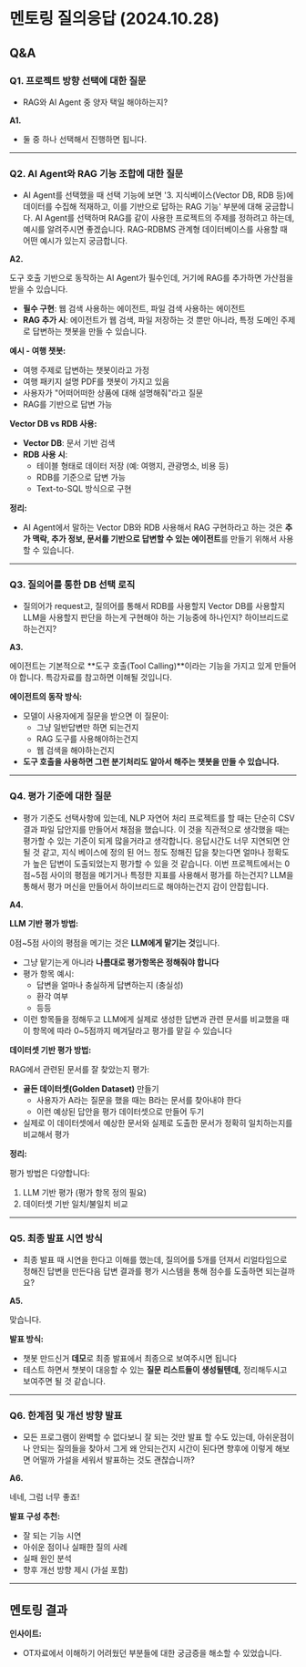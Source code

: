 # 멘토링 질의응답 (2024.10.28)

## Q&A

### Q1. 프로젝트 방향 선택에 대한 질문
- RAG와 AI Agent 중 양자 택일 해야하는지?

**A1.**
- 둘 중 하나 선택해서 진행하면 됩니다.

---

### Q2. AI Agent와 RAG 기능 조합에 대한 질문
- AI Agent를 선택했을 때 선택 기능에 보면 '3. 지식베이스(Vector DB, RDB 등)에 데이터를 수집해 적재하고, 이를 기반으로 답하는 RAG 기능' 부분에 대해 궁금합니다. AI Agent를 선택하며 RAG를 같이 사용한 프로젝트의 주제를 정하려고 하는데, 예시를 알려주시면 좋겠습니다. RAG-RDBMS 관계형 데이터베이스를 사용할 때 어떤 예시가 있는지 궁금합니다.

**A2.**

도구 호출 기반으로 동작하는 AI Agent가 필수인데, 거기에 RAG를 추가하면 가산점을 받을 수 있습니다.

- **필수 구현**: 웹 검색 사용하는 에이전트, 파일 검색 사용하는 에이전트
- **RAG 추가 시**: 에이전트가 웹 검색, 파일 저장하는 것 뿐만 아니라, 특정 도메인 주제로 답변하는 챗봇을 만들 수 있습니다.

**예시 - 여행 챗봇:**
- 여행 주제로 답변하는 챗봇이라고 가정
- 여행 패키지 설명 PDF를 챗봇이 가지고 있음
- 사용자가 "어떠어떠한 상품에 대해 설명해줘"라고 질문
- RAG를 기반으로 답변 가능

**Vector DB vs RDB 사용:**
- **Vector DB**: 문서 기반 검색
- **RDB 사용 시**:
    - 테이블 형태로 데이터 저장 (예: 여행지, 관광명소, 비용 등)
    - RDB를 기준으로 답변 가능
    - Text-to-SQL 방식으로 구현

**정리:**
- AI Agent에서 말하는 Vector DB와 RDB 사용해서 RAG 구현하라고 하는 것은 **추가 맥락, 추가 정보, 문서를 기반으로 답변할 수 있는 에이전트**를 만들기 위해서 사용할 수 있습니다.

---

### Q3. 질의어를 통한 DB 선택 로직
- 질의어가 request고, 질의어를 통해서 RDB를 사용할지 Vector DB를 사용할지 LLM을 사용할지 판단을 하는게 구현해야 하는 기능중에 하나인지? 하이브리드로 하는건지?

**A3.**

에이전트는 기본적으로 **도구 호출(Tool Calling)**이라는 기능을 가지고 있게 만들어야 합니다. 특강자료를 참고하면 이해될 것입니다.

**에이전트의 동작 방식:**
- 모델이 사용자에게 질문을 받으면 이 질문이:
    - 그냥 일반답변만 하면 되는건지
    - RAG 도구를 사용해야하는건지
    - 웹 검색을 해야하는건지
- **도구 호출을 사용하면 그런 분기처리도 알아서 해주는 챗봇을 만들 수 있습니다.**

---

### Q4. 평가 기준에 대한 질문
- 평가 기준도 선택사항에 있는데, NLP 자연어 처리 프로젝트를 할 때는 단순히 CSV 결과 파일 답안지를 만들어서 채점을 했습니다. 이 것을 직관적으로 생각했을 때는 평가할 수 있는 기준이 되게 많을거라고 생각합니다. 응답시간도 너무 지연되면 안될 것 같고, 지식 베이스에 정의 된 어느 정도 정해진 답을 찾는다면 얼마나 정확도가 높은 답변이 도출되었는지 평가할 수 있을 것 같습니다. 이번 프로젝트에서는 0점~5점 사이의 평점을 메기거나 특정한 지표를 사용해서 평가를 하는건지? LLM을 통해서 평가 머신을 만들어서 하이브리드로 해야하는건지 감이 안잡힙니다.

**A4.**

**LLM 기반 평가 방법:**

0점~5점 사이의 평점을 메기는 것은 **LLM에게 맡기는 것**입니다.

- 그냥 맡기는게 아니라 **나름대로 평가항목은 정해줘야 합니다**
- 평가 항목 예시:
    - 답변을 얼마나 충실하게 답변하는지 (충실성)
    - 환각 여부
    - 등등
- 이런 항목들을 정해두고 LLM에게 실제로 생성한 답변과 관련 문서를 비교했을 때 이 항목에 따라 0~5점까지 메겨달라고 평가를 맡길 수 있습니다

**데이터셋 기반 평가 방법:**

RAG에서 관련된 문서를 잘 찾았는지 평가:
- **골든 데이터셋(Golden Dataset)** 만들기
    - 사용자가 A라는 질문을 했을 때는 B라는 문서를 찾아내야 한다
    - 이런 예상된 답안을 평가 데이터셋으로 만들어 두기
- 실제로 이 데이터셋에서 예상한 문서와 실제로 도출한 문서가 정확히 일치하는지를 비교해서 평가

**정리:**

평가 방법은 다양합니다:
1. LLM 기반 평가 (평가 항목 정의 필요)
2. 데이터셋 기반 일치/불일치 비교

---

### Q5. 최종 발표 시연 방식
- 최종 발표 때 시연을 한다고 이해를 했는데, 질의어를 5개를 던져서 리얼타임으로 정해진 답변을 만든다음 답변 결과를 평가 시스템을 통해 점수를 도출하면 되는걸까요?

**A5.**

맞습니다.

**발표 방식:**
- 챗봇 만드신거 **데모**로 최종 발표에서 최종으로 보여주시면 됩니다
- 테스트 하면서 챗봇이 대응할 수 있는 **질문 리스트들이 생성될텐데,** 정리해두시고 보여주면 될 것 같습니다.

---

### Q6. 한계점 및 개선 방향 발표
- 모든 프로그램이 완벽할 수 없다보니 잘 되는 것만 발표 할 수도 있는데, 아쉬운점이나 안되는 질의들을 찾아서 그게 왜 안되는건지 시간이 된다면 향후에 이렇게 해보면 어떨까 가설을 세워서 발표하는 것도 괜찮습니까?

**A6.**

네네, 그럼 너무 좋죠!

**발표 구성 추천:**
- 잘 되는 기능 시연
- 아쉬운 점이나 실패한 질의 사례
- 실패 원인 분석
- 향후 개선 방향 제시 (가설 포함)

---

## 멘토링 결과

**인사이트:**
- OT자료에서 이해하기 어려웠던 부분들에 대한 궁금증을 해소할 수 있었습니다.
